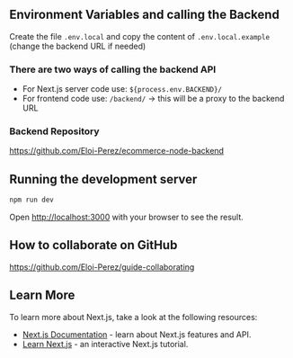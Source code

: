 ## Environment Variables and calling the Backend

Create the file `.env.local` and copy the content of `.env.local.example` (change the backend URL if needed)

### There are two ways of calling the backend API
 - For Next.js server code use: `${process.env.BACKEND}/`
 - For frontend code use: `/backend/` -> this will be a proxy to the backend URL

### Backend Repository
https://github.com/Eloi-Perez/ecommerce-node-backend
 
 ## Running the development server

```bash
npm run dev
```

Open [http://localhost:3000](http://localhost:3000) with your browser to see the result.

## How to collaborate on GitHub
https://github.com/Eloi-Perez/guide-collaborating

## Learn More

To learn more about Next.js, take a look at the following resources:

- [Next.js Documentation](https://nextjs.org/docs) - learn about Next.js features and API.
- [Learn Next.js](https://nextjs.org/learn) - an interactive Next.js tutorial.


